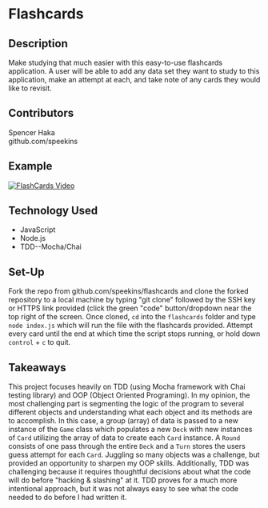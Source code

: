 # Flashcards

## Description
Make studying that much easier with this easy-to-use flashcards application. A user will be able to add any data set they want to study to this application, make an attempt at each, and take note of any cards they would like to revisit.

## Contributors
Spencer Haka<br>
github.com/speekins

## Example
[![FlashCards Video](https://user-images.githubusercontent.com/74210902/195671107-2b83a58f-2355-4243-a36e-7bf1691ac482.png)](https://loom.com/share/7011ab8c41fc40b08154b309c063a097)

## Technology Used
- JavaScript
- Node.js
- TDD--Mocha/Chai

## Set-Up
Fork the repo from github.com/speekins/flashcards and clone the forked repository to a local machine by typing "git clone" followed by the SSH key or HTTPS link provided (click the green "code" button/dropdown near the top right of the screen. Once cloned, `cd` into the `flashcards` folder and type `node index.js` which will run the file with the flashcards provided. Attempt every card until the end at which time the script stops running, or hold down `control` + `c` to quit.

## Takeaways
This project focuses heavily on TDD (using Mocha framework with Chai testing library) and OOP (Object Oriented Programing). In my opinion, the most challenging part is segmenting the logic of the program to several different objects and understanding what each object and its methods are to accomplish. In this case, a group (array) of data is passed to a new instance of the `Game` class which populates a new `Deck` with new instances of `Card` utilizing the array of data to create each `Card` instance. A `Round` consists of one pass through the entire `Deck` and a `Turn` stores the users guess attempt for each `Card`. Juggling so many objects was a challenge, but provided an opportunity to sharpen my OOP skills.
Additionally, TDD was challenging because it requires thoughtful decisions about what the code will do before "hacking & slashing" at it. TDD proves for a much more intentional approach, but it was not always easy to see what the code needed to do before I had written it.
